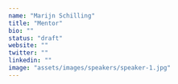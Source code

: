 ```yaml
---
name: "Marijn Schilling"
title: "Mentor"
bio: ""
status: "draft"
website: ""
twitter: ""
linkedin: ""
image: "assets/images/speakers/speaker-1.jpg"
---
```

